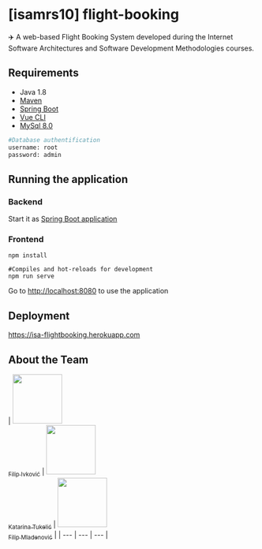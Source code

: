 # [isamrs10] flight-booking
✈️ A web-based Flight Booking System developed during the Internet Software Architectures and Software Development Methodologies courses.

## Requirements
* Java 1.8
* [Maven](https://maven.apache.org/index.html)
* [Spring Boot](https://spring.io/projects/spring-boot)
* [Vue CLI](https://cli.vuejs.org/)
* [MySql 8.0](https://www.mysql.com)

```bash
#Database authentification
username: root
password: admin
```

## Running the application

### Backend
Start it as [Spring Boot application](https://spring.io/projects/spring-boot)

### Frontend

```
npm install
```

```
#Compiles and hot-reloads for development
npm run serve
```

Go to <http://localhost:8080> to use the application

## Deployment

<https://isa-flightbooking.herokuapp.com>

## About the Team

| [<img src="https://avatars1.githubusercontent.com/u/17569172?s=88&v=4" width="100px;"/>](https://github.com/fivkovic)<br/> [<sub>Filip Ivković</sub>](https://github.com/fivkovic) |
  [<img src="https://i.ibb.co/VmhxPnd/c38df0e9296d992a3d7e67a0eb7bb86f.png" width="100px;"/>](https://github.com/kettkitt)<br/> [<sub>Katarina Tukelić</sub>](https://github.com/kettkitt) |
  [<img src="https://avatars1.githubusercontent.com/u/30222786?s=88&v=4" width="100px;"/>](https://github.com/FilipMeng)<br/> [<sub>Filip Mladenović</sub>](https://github.com/FilipMeng) |
 | --- | --- | --- |
